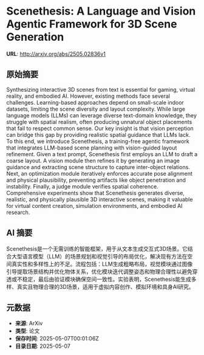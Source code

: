 # Scenethesis: A Language and Vision Agentic Framework for 3D Scene Generation

**URL**: http://arxiv.org/abs/2505.02836v1

## 原始摘要

Synthesizing interactive 3D scenes from text is essential for gaming, virtual
reality, and embodied AI. However, existing methods face several challenges.
Learning-based approaches depend on small-scale indoor datasets, limiting the
scene diversity and layout complexity. While large language models (LLMs) can
leverage diverse text-domain knowledge, they struggle with spatial realism,
often producing unnatural object placements that fail to respect common sense.
Our key insight is that vision perception can bridge this gap by providing
realistic spatial guidance that LLMs lack. To this end, we introduce
Scenethesis, a training-free agentic framework that integrates LLM-based scene
planning with vision-guided layout refinement. Given a text prompt, Scenethesis
first employs an LLM to draft a coarse layout. A vision module then refines it
by generating an image guidance and extracting scene structure to capture
inter-object relations. Next, an optimization module iteratively enforces
accurate pose alignment and physical plausibility, preventing artifacts like
object penetration and instability. Finally, a judge module verifies spatial
coherence. Comprehensive experiments show that Scenethesis generates diverse,
realistic, and physically plausible 3D interactive scenes, making it valuable
for virtual content creation, simulation environments, and embodied AI
research.


## AI 摘要

Scenethesis是一个无需训练的智能框架，用于从文本生成交互式3D场景。它结合大型语言模型（LLM）的场景规划和视觉引导的布局优化，解决现有方法在空间真实性和多样性上的不足。流程包括：LLM生成粗略布局，视觉模块通过图像引导提取场景结构并优化物体关系，优化模块迭代调整姿态和物理合理性以避免穿透或不稳定，最后由验证模块确保空间一致性。实验表明，Scenethesis能生成多样、真实且物理合理的3D场景，适用于虚拟内容创作、模拟环境和具身AI研究。

## 元数据

- **来源**: ArXiv
- **类型**: 论文
- **保存时间**: 2025-05-07T00:01:06Z
- **目录日期**: 2025-05-07
